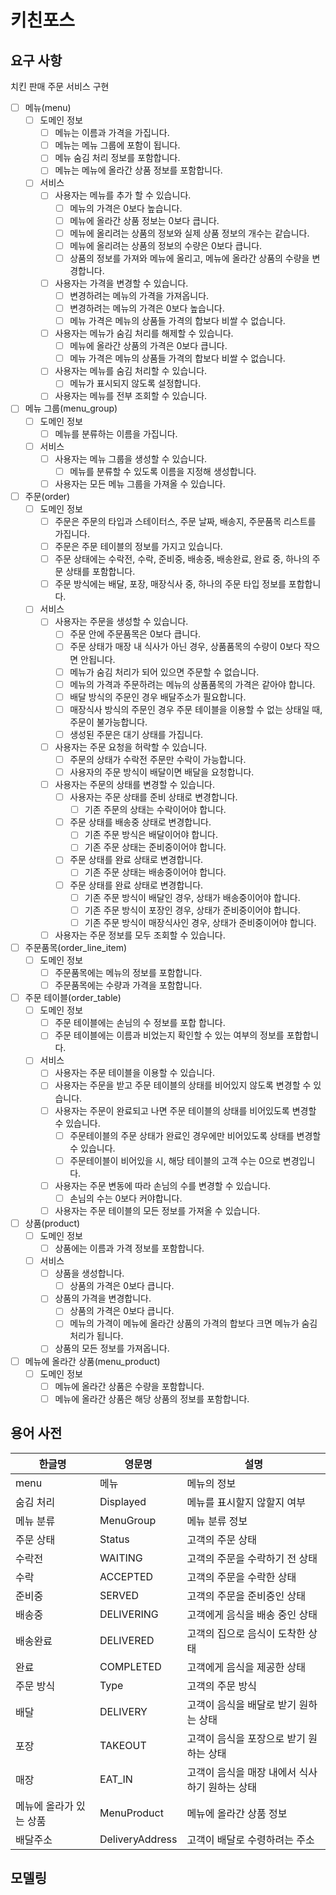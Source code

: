 # 키친포스

## 요구 사항
치킨 판매 주문 서비스 구현

- [ ] 메뉴(menu)
  - [ ] 도메인 정보
    - [ ] 메뉴는 이름과 가격을 가집니다.
    - [ ] 메뉴는 메뉴 그룹에 포함이 됩니다.
    - [ ] 메뉴 숨김 처리 정보를 포함합니다.
    - [ ] 메뉴는 메뉴에 올라간 상품 정보를 포함합니다.
  - [ ] 서비스
    - [ ] 사용자는 메뉴를 추가 할 수 있습니다.
      - [ ] 메뉴의 가격은 0보다 높습니다.
      - [ ] 메뉴에 올라간 상품 정보는 0보다 큽니다.
      - [ ] 메뉴에 올리려는 상품의 정보와 실제 상품 정보의 개수는 같습니다.
      - [ ] 메뉴에 올리려는 상품의 정보의 수량은 0보다 큽니다.
      - [ ] 상품의 정보를 가져와 메뉴에 올리고, 메뉴에 올라간 상품의 수량을 변경합니다.
    - [ ] 사용자는 가격을 변경할 수 있습니다.
      - [ ] 변경하려는 메뉴의 가격을 가져옵니다.
      - [ ] 변경하려는 메뉴의 가격은 0보다 높습니다.
      - [ ] 메뉴 가격은 메뉴의 상품들 가격의 합보다 비쌀 수 없습니다.
    - [ ] 사용자는 메뉴가 숨김 처리를 해제할 수 있습니다.
      - [ ] 메뉴에 올라간 상품의 가격은 0보다 큽니다.
      - [ ] 메뉴 가격은 메뉴의 상품들 가격의 합보다 비쌀 수 없습니다.
    - [ ] 사용자는 메뉴를 숨김 처리할 수 있습니다.
      - [ ] 메뉴가 표시되지 않도록 설정합니다.
    - [ ] 사용자는 메뉴를 전부 조회할 수 있습니다.
- [ ] 메뉴 그룹(menu_group)
  - [ ] 도메인 정보
    - [ ] 메뉴를 분류하는 이름을 가집니다.
  - [ ] 서비스
    - [ ] 사용자는 메뉴 그룹을 생성할 수 있습니다.
      - [ ] 메뉴를 분류할 수 있도록 이름을 지정해 생성합니다.
    - [ ] 사용자는 모든 메뉴 그룹을 가져올 수 있습니다.
- [ ] 주문(order)
  - [ ] 도메인 정보
    - [ ] 주문은 주문의 타입과 스테이터스, 주문 날짜, 배송지, 주문품목 리스트를 가집니다.
    - [ ] 주문은 주문 테이블의 정보를 가지고 있습니다.
    - [ ] 주문 상태에는 수락전, 수락, 준비중, 배송중, 배송완료, 완료 중, 하나의 주문 상태를 포함합니다.
    - [ ] 주문 방식에는 배달, 포장, 매장식사 중, 하나의 주문 타입 정보를 포합합니다.
  - [ ] 서비스
    - [ ] 사용자는 주문을 생성할 수 있습니다.
      - [ ] 주문 안에 주문품목은 0보다 큽니다.
      - [ ] 주문 상태가 매장 내 식사가 아닌 경우, 상품품목의 수량이 0보다 작으면 안됩니다.
      - [ ] 메뉴가 숨김 처리가 되어 있으면 주문할 수 없습니다.
      - [ ] 메뉴의 가격과 주문하려는 메뉴의 상품품목의 가격은 같아야 합니다.
      - [ ] 배달 방식의 주문인 경우 배달주소가 필요합니다.
      - [ ] 매장식사 방식의 주문인 경우 주문 테이블을 이용할 수 없는 상태일 때, 주문이 불가능합니다.
      - [ ] 생성된 주문은 대기 상태를 가집니다.
    - [ ] 사용자는 주문 요청을 허락할 수 있습니다.
      - [ ] 주문의 상태가 수락전 주문만 수락이 가능합니다.
      - [ ] 사용자의 주문 방식이 배달이면 배달을 요청합니다.
    - [ ] 사용자는 주문의 상태를 변경할 수 있습니다.
      - [ ] 사용자는 주문 상태를 준비 상태로 변경합니다.
        - [ ] 기존 주문의 상태는 수락이어야 합니다.
      - [ ] 주문 상태를 배송중 상태로 변경합니다.
        - [ ] 기존 주문 방식은 배달이어야 합니다.
        - [ ] 기존 주문 상태는 준비중이어야 합니다.
      - [ ] 주문 상태를 완료 상태로 변경합니다.
        - [ ] 기존 주문 상태는 배송중이어야 합니다.  
      - [ ] 주문 상태를 완료 상태로 변경합니다.
        - [ ] 기존 주문 방식이 배달인 경우, 상태가 배송중이어야 합니다.
        - [ ] 기존 주문 방식이 포장인 경우, 상태가 준비중이어야 합니다.
        - [ ] 기존 주문 방식이 매장식사인 경우, 상태가 준비중이어야 합니다.
    - [ ] 사용자는 주문 정보를 모두 조회할 수 있습니다.
- [ ] 주문품목(order_line_item)
  - [ ] 도메인 정보
    - [ ] 주문품목에는 메뉴의 정보를 포함합니다.
    - [ ] 주문품목에는 수량과 가격을 포함합니다.
- [ ] 주문 테이블(order_table)
  - [ ] 도메인 정보
    - [ ] 주문 테이블에는 손님의 수 정보를 포합 합니다.
    - [ ] 주문 테이블에는 이름과 비었는지 확인할 수 있는 여부의 정보를 포합합니다.
  - [ ] 서비스
    - [ ] 사용자는 주문 테이블을 이용할 수 있습니다.
    - [ ] 사용자는 주문을 받고 주문 테이블의 상태를 비어있지 않도록 변경할 수 있습니다.
    - [ ] 사용자는 주문이 완료되고 나면 주문 테이블의 상태를 비어있도록 변경할 수 있습니다.
      - [ ] 주문테이블의 주문 상태가 완료인 경우에만 비어있도록 상태를 변경할 수 있습니다.
      - [ ] 주문테이블이 비어있을 시, 해당 테이블의 고객 수는 0으로 변경입니다.
    - [ ] 사용자는 주문 변동에 따라 손님의 수를 변경할 수 있습니다.
      - [ ] 손님의 수는 0보다 커야합니다.
    - [ ] 사용자는 주문 테이블의 모든 정보를 가져올 수 있습니다.
- [ ] 상품(product)
  - [ ] 도메인 정보
    - [ ] 상품에는 이름과 가격 정보를 포함합니다.
  - [ ] 서비스
    - [ ] 상품을 생성합니다.
      - [ ] 상품의 가격은 0보다 큽니다.
    - [ ] 상품의 가격을 변경합니다.
      - [ ] 상품의 가격은 0보다 큽니다.
      - [ ] 메뉴의 가격이 메뉴에 올라간 상품의 가격의 합보다 크면 메뉴가 숨김 처리가 됩니다.
    - [ ] 상품의 모든 정보를 가져옵니다.
- [ ] 메뉴에 올라간 상품(menu_product)
  - [ ] 도메인 정보
    - [ ] 메뉴에 올라간 상품은 수량을 포함합니다.
    - [ ] 메뉴에 올라간 상품은 해당 상품의 정보를 포함합니다.

## 용어 사전

| 한글명           | 영문명             | 설명                         |
|---------------|-----------------|----------------------------|
| menu          | 메뉴              | 메뉴의 정보                     |
| 숨김 처리         | Displayed       | 메뉴를 표시할지 않할지 여부            |
| 메뉴 분류         | MenuGroup       | 메뉴 분류 정보                   |
| 주문 상태         | Status          | 고객의 주문 상태                  |
| 수락전           | WAITING         | 고객의 주문을 수락하기 전 상태          |
| 수락            | ACCEPTED        | 고객의 주문을 수락한 상태             |
| 준비중           | SERVED          | 고객의 주문을 준비중인 상태            |
| 배송중           | DELIVERING      | 고객에게 음식을 배송 중인 상태          |
| 배송완료          | DELIVERED       | 고객의 집으로 음식이 도착한 상태         |
| 완료            | COMPLETED       | 고객에게 음식을 제공한 상태            |
| 주문 방식         | Type            | 고객의 주문 방식                  |
| 배달            | DELIVERY        | 고객이 음식을 배달로 받기 원하는 상태      |
| 포장            | TAKEOUT         | 고객이 음식을 포장으로 받기 원하는 상태     |
| 매장            | EAT_IN          | 고객이 음식을 매장 내에서 식사하기 원하는 상태 |
| 메뉴에 올라가 있는 상품 | MenuProduct     | 메뉴에 올라간 상품 정보              |
| 배달주소          | DeliveryAddress | 고객이 배달로 수령하려는 주소           |

## 모델링
